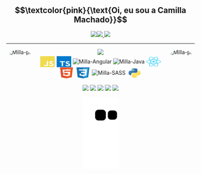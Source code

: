 ## $$\textcolor{pink}{\text{Oi, eu sou a Camilla Machado}}$$ 

<div align="center">
  <a href="https://github.com/MillaMachado">
  <img height="150em" src="https://github-readme-stats.vercel.app/api?username=MillaMachado&show_icons=true&theme=cobalt&include_all_commits=true&count_private=true"/><img height="150em" src="https://github-readme-stats.vercel.app/api/top-langs/?username=MillaMachado&layout=compact&langs_count=7&theme=cobalt"/>
  <img height="150em" src="[https://github-readme-stats.vercel.app/api/top-langs/?username=MillaMachado&layout=compact&langs_count=7&theme=cobalt](https://github-readme-streak-stats.herokuapp.com/?user=MillaMachado&theme=dark)"/></a>   <hr> </div>
  
 <div align="center"><a href="https://github.com/MillaMachado">
  <img align="left" alt="Milla-pic" height="150" style="border-radius:50px;" src="https://user-images.githubusercontent.com/1547002/183770258-a8451845-1fb4-47f4-a140-9f76253e62cb.png">
  <img height="150em" src="http://github-readme-streak-stats.herokuapp.com?user=MillaMachado&theme=cobalt&hide_border=true&locale=pt-br&date_format=j%20M%5B%20Y%5D"/>
  <img align="right" alt="Milla-pic" height="150" style="border-radius:50px;" src="https://user-images.githubusercontent.com/1547002/183770258-a8451845-1fb4-47f4-a140-9f76253e62cb.png">
  
  </a>
</div>

<div align="center" style="display: inline_block">
  <img align="center" alt="Milla-Js" height="30" width="40" src="https://raw.githubusercontent.com/devicons/devicon/master/icons/javascript/javascript-plain.svg">
  <img align="center" alt="Milla-Ts" height="30" width="40" src="https://raw.githubusercontent.com/devicons/devicon/master/icons/typescript/typescript-plain.svg">
  <img align="center" alt="Milla-Angular" height="30" width="40" src="https://cdn.jsdelivr.net/gh/devicons/devicon/icons/angularjs/angularjs-original.svg">
  <img align="center" alt="Milla-Java" height="30" width="40" src="https://cdn.jsdelivr.net/gh/devicons/devicon/icons/java/java-original.svg">
  <img align="center" alt="Milla-React" height="30" width="40" src="https://raw.githubusercontent.com/devicons/devicon/master/icons/react/react-original.svg">
  <img align="center" alt="Milla-HTML" height="30" width="40" src="https://raw.githubusercontent.com/devicons/devicon/master/icons/html5/html5-original.svg">
  <img align="center" alt="Milla-CSS" height="30" width="40" src="https://raw.githubusercontent.com/devicons/devicon/master/icons/css3/css3-original.svg">
  <img align="center" alt="Milla-SASS" height="30" width="40" src="https://cdn.jsdelivr.net/gh/devicons/devicon/icons/sass/sass-original.svg">
  <img align="center" alt="Milla-Python" height="30" width="40" src="https://raw.githubusercontent.com/devicons/devicon/master/icons/python/python-original.svg">
</div>
 <br>
 
<div align="center"> 
  <a href="https://www.youtube.com/channel/UCu3TvphIjQhOk8uCNWyVfFA" target="_blank"><img src="https://img.shields.io/badge/YouTube-FF0000?style=for-the-badge&logo=youtube&logoColor=white" target="_blank"></a>
  <a href="https://www.instagram.com/camillmachado/" target="_blank"><img src="https://img.shields.io/badge/-Instagram-%23E4405F?style=for-the-badge&logo=instagram&logoColor=white" target="_blank"></a>
 	<a href="https://www.twitch.tv/camilla_mac" target="_blank"><img src="https://img.shields.io/badge/Twitch-9146FF?style=for-the-badge&logo=twitch&logoColor=white" target="_blank"></a>
  <a href = "mailto:camillamac10@gmail.com"><img src="https://img.shields.io/badge/-Gmail-%23333?style=for-the-badge&logo=gmail&logoColor=white" target="_blank"></a>
  <a href="https://www.linkedin.com/in/camilla-machado-602b3b69/" target="_blank"><img src="https://img.shields.io/badge/-LinkedIn-%230077B5?style=for-the-badge&logo=linkedin&logoColor=white" target="_blank"></a> 

 ![Snake animation](https://github.com/MillaMachado/MillaMachado/blob/output/github-contribution-grid-snake.svg)
 
</div>
